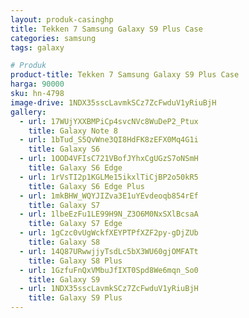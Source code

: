 ```yaml
---
layout: produk-casinghp
title: Tekken 7 Samsung Galaxy S9 Plus Case
categories: samsung
tags: galaxy

# Produk
product-title: Tekken 7 Samsung Galaxy S9 Plus Case
harga: 90000
sku: hn-4798
image-drive: 1NDX35sscLavmkSCz7ZcFwduV1yRiuBjH
gallery:
  - url: 17WUjYXXBMPiCp4svcNVc8WuDeP2_Ptux
    title: Galaxy Note 8
  - url: 1bTud_S5QvWne3QI8HdFK8zEFX0Mq4G1i
    title: Galaxy S6
  - url: 1OOD4VFIsC721VBofJYhxCgUGzS7oNSmH
    title: Galaxy S6 Edge
  - url: 1rVsTI2p1KGLMe15ikxlTiCjBP2o50kR5
    title: Galaxy S6 Edge Plus
  - url: 1mkBHW_WQYJIZva3E1uYEvdeoqb854rEf
    title: Galaxy S7
  - url: 1lbeEzFu1LE99H9N_Z3O6M0NxSXlBcsaA
    title: Galaxy S7 Edge
  - url: 1gCzc0vUgWckfXEYPTPfXZF2py-gDjZUb
    title: Galaxy S8
  - url: 14Q87URwwjjyTsdLc5bX3WU60gjOMFATt
    title: Galaxy S8 Plus
  - url: 1GzfuFnQxVMbuJfIXT0Spd8We6mqn_So0
    title: Galaxy S9
  - url: 1NDX35sscLavmkSCz7ZcFwduV1yRiuBjH
    title: Galaxy S9 Plus
---
```

